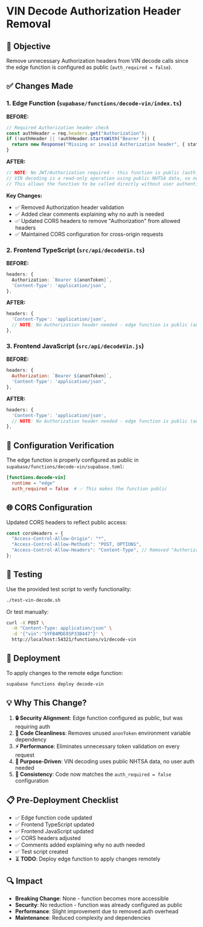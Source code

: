 # VIN Decode Authorization Header Removal

## 🎯 **Objective**
Remove unnecessary Authorization headers from VIN decode calls since the edge function is configured as public (`auth_required = false`).

## ✅ **Changes Made**

### 1. **Edge Function** (`supabase/functions/decode-vin/index.ts`)

**BEFORE:**
```typescript
// Required Authorization header check
const authHeader = req.headers.get("Authorization");
if (!authHeader || !authHeader.startsWith("Bearer ")) {
  return new Response("Missing or invalid Authorization header", { status: 401, headers: corsHeaders });
}
```

**AFTER:**
```typescript
// NOTE: No JWT/Authorization required - this function is public (auth_required = false)
// VIN decoding is a read-only operation using public NHTSA data, so no authentication needed.
// This allows the function to be called directly without user authentication.
```

**Key Changes:**
- ✅ Removed Authorization header validation
- ✅ Added clear comments explaining why no auth is needed
- ✅ Updated CORS headers to remove "Authorization" from allowed headers
- ✅ Maintained CORS configuration for cross-origin requests

### 2. **Frontend TypeScript** (`src/api/decodeVin.ts`)

**BEFORE:**
```typescript
headers: {
  Authorization: `Bearer ${anonToken}`,
  'Content-Type': 'application/json',
},
```

**AFTER:**
```typescript
headers: {
  'Content-Type': 'application/json',
  // NOTE: No Authorization header needed - edge function is public (auth_required = false)
},
```

### 3. **Frontend JavaScript** (`src/api/decodeVin.js`)

**BEFORE:**
```javascript
headers: {
  Authorization: `Bearer ${anonToken}`,
  'Content-Type': 'application/json',
},
```

**AFTER:**
```javascript
headers: {
  'Content-Type': 'application/json',
  // NOTE: No Authorization header needed - edge function is public (auth_required = false)
},
```

## 🔧 **Configuration Verification**

The edge function is properly configured as public in `supabase/functions/decode-vin/supabase.toml`:
```toml
[functions.decode-vin]
  runtime = "edge"
  auth_required = false  # ✅ This makes the function public
```

## 🌐 **CORS Configuration**

Updated CORS headers to reflect public access:
```typescript
const corsHeaders = {
  "Access-Control-Allow-Origin": "*",
  "Access-Control-Allow-Methods": "POST, OPTIONS", 
  "Access-Control-Allow-Headers": "Content-Type", // Removed "Authorization"
};
```

## 🧪 **Testing**

Use the provided test script to verify functionality:
```bash
./test-vin-decode.sh
```

Or test manually:
```bash
curl -X POST \
  -H "Content-Type: application/json" \
  -d '{"vin":"5YFB4MDE8SP33B447"}' \
  http://localhost:54321/functions/v1/decode-vin
```

## 🚀 **Deployment**

To apply changes to the remote edge function:
```bash
supabase functions deploy decode-vin
```

## 💡 **Why This Change?**

1. **🔒 Security Alignment**: Edge function configured as public, but was requiring auth
2. **🧹 Code Cleanliness**: Removes unused `anonToken` environment variable dependency
3. **⚡ Performance**: Eliminates unnecessary token validation on every request
4. **🎯 Purpose-Driven**: VIN decoding uses public NHTSA data, no user auth needed
5. **🔧 Consistency**: Code now matches the `auth_required = false` configuration

## 📋 **Pre-Deployment Checklist**

- ✅ Edge function code updated
- ✅ Frontend TypeScript updated  
- ✅ Frontend JavaScript updated
- ✅ CORS headers adjusted
- ✅ Comments added explaining why no auth needed
- ✅ Test script created
- ⏳ **TODO**: Deploy edge function to apply changes remotely

## 🔍 **Impact**

- **Breaking Change**: None - function becomes more accessible
- **Security**: No reduction - function was already configured as public
- **Performance**: Slight improvement due to removed auth overhead
- **Maintenance**: Reduced complexity and dependencies
